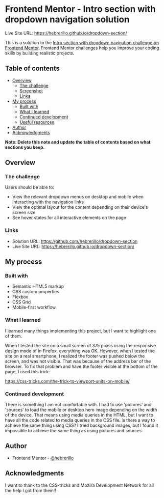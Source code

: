 # Frontend Mentor - Intro section with dropdown navigation solution

Live Site URL: https://hebrerillo.github.io/dropdown-section/

This is a solution to the [Intro section with dropdown navigation challenge on Frontend Mentor](https://www.frontendmentor.io/challenges/intro-section-with-dropdown-navigation-ryaPetHE5). Frontend Mentor challenges help you improve your coding skills by building realistic projects. 

## Table of contents

- [Overview](#overview)
  - [The challenge](#the-challenge)
  - [Screenshot](#screenshot)
  - [Links](#links)
- [My process](#my-process)
  - [Built with](#built-with)
  - [What I learned](#what-i-learned)
  - [Continued development](#continued-development)
  - [Useful resources](#useful-resources)
- [Author](#author)
- [Acknowledgments](#acknowledgments)

**Note: Delete this note and update the table of contents based on what sections you keep.**

## Overview

### The challenge

Users should be able to:

- View the relevant dropdown menus on desktop and mobile when interacting with the navigation links
- View the optimal layout for the content depending on their device's screen size
- See hover states for all interactive elements on the page

### Links

- Solution URL: https://github.com/hebrerillo/dropdown-section
- Live Site URL: https://hebrerillo.github.io/dropdown-section/

## My process

### Built with

- Semantic HTML5 markup
- CSS custom properties
- Flexbox
- CSS Grid
- Mobile-first workflow


### What I learned

I learned many things implementing this project, but I want to highlight one of them.

When I tested the site on a small screen of 375 pixels using the responsive design mode of in Firefox, everything was OK. However, when I tested the site on a real smartphone, I realized the footer was pushed below the screen, and was not visible. That was because of the address bar of the browser. To fix that problem and have the footer visible at the bottom of the page, I used this trick:

https://css-tricks.com/the-trick-to-viewport-units-on-mobile/


### Continued development

There is something I am not comfortable with. I had to use 'pictures' and 'sources' to load the mobile or desktop hero image depending on the width of the device. That means using media queries in the HTML, but I want to have all the code related to media queries in the CSS file. Is there a way to achieve the same thing using CSS? I tried background images, but I found it impossible to achieve the same thing as using pictures and sources.

## Author

- Frontend Mentor - [@hebrerillo](https://www.frontendmentor.io/profile/hebrerillo)


## Acknowledgments

I want to thank to the CSS-tricks and Mozilla Development Network for all the help I got from them!!
